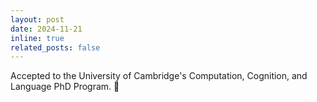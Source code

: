```yaml
---
layout: post
date: 2024-11-21
inline: true
related_posts: false
---
```


Accepted to the University of Cambridge's Computation, Cognition, and Language PhD Program. 🎉

